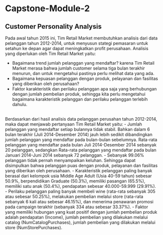 # Capstone-Module-2
## Customer Personality Analysis

Pada awal tahun 2015 ini, Tim Retail Market membutuhkan analisis dari data pelanggan tahun 2012-2014, untuk menyusun stategi pemasaran untuk setahun ke depan agar dapat meningkatkan profit perusahaan. Analisis yang diperlukan oleh Tim Retail Market yaitu:
- Bagaimana trend jumlah pelanggan yang mendaftar? karena Tim Retail Market merasa bahwa jumlah customer selama tiga bulan terakhir menurun, dan untuk mengetahui pastinya perlu melihat data yang ada.
- Bagaimana kepuasan pelanggan dengan produk, pelayanan dan fasilitas yang diberikan oleh perusahaan?
- Faktor karakteristik dan perilaku pelanggan apa saja yang berhubungan dengan jumlah pembelian produk, sehingga kita perlu mengetahui bagaimana karakteristik pelanggan dan perilaku pelanggan terlebih dahulu.
<br>
Berdasarkan dari hasil analisis data pelanggan perusahan tahun 2012-2014, maka dapat menjawab pertanyaan Tim Retail Market yaitu:
- Jumlah pelanggan yang mendaftar setiap bulannya tidak stabil. Bahkan dalam 6 bulan terakhir (Juli 2014-Desember 2014) jauh lebih sedikit dibandingkan jumlah pelanggan yang mendaftar pada bulan-bulan sebelumnya. Rata-rata pelanggan yang mendaftar pada bulan Juli 2014-Desember 2014 sebanyak 20 pelanggan, sedangkan Rata-rata pelanggan yang mendaftar pada bulan Januari 2014-Juni 2014 sebanyak 72 pelanggan.
- Sebanyak 99.06% pelanggan tidak pernah menyampaikan keluhan. Sehingga dapat disimpulkan bahwa pelanggan puas dengan produk, pelayanan dan fasilitas yang diberikan oleh perusahaan.
- Karakteristik pelanggan paling banyak berasal dari kelompok usia Middle Age Adult (Usia 40-59 tahun) sebesar 50.9%, berpendidikan Graduate (50.3%), memiliki pasangan (65.5%), memiliki satu anak (50.4%), pendapatan sebesar 40.000-59.999 (29.91%).
- Perilaku pelanggan paling banyak membeli wine (rata-rata sebanyak 305 atau sebesar 50.25%), melakukan pembelian melalui store (rata-rata sebanyak 6 kali atau sebesar 46.15%), dan menerima penawaran promosi pada campaign terakhir (sebanyak 334 atau sebesar 33.37%).
- Faktor yang memiliki hubungan yang kuat positif dengan jumlah pembelian produk adalah pendapatan (Income), jumlah pembelian yang dilakukan melalui catalog (NumCatalogPurchases), jumlah pembelian yang dilakukan melalui store (NumStorePurchases).
